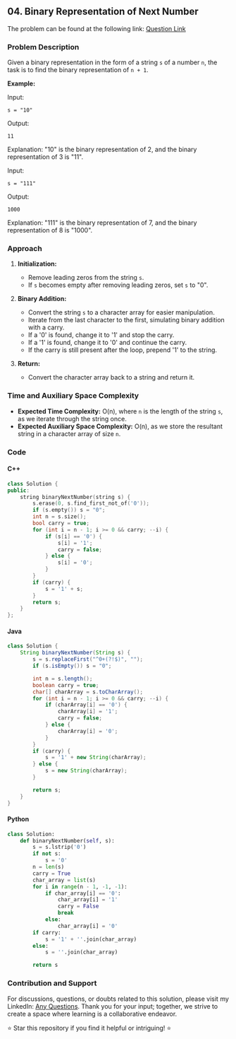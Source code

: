## 04. Binary Representation of Next Number

The problem can be found at the following link: [Question Link](https://www.geeksforgeeks.org/problems/binary-representation-of-next-number3648/1)

### Problem Description

Given a binary representation in the form of a string `s` of a number `n`, the task is to find the binary representation of `n + 1`.

**Example:**

Input:

```
s = "10"
```

Output:

```
11
```

Explanation:
"10" is the binary representation of 2, and the binary representation of 3 is "11".

Input:

```
s = "111"
```

Output:

```
1000
```

Explanation:
"111" is the binary representation of 7, and the binary representation of 8 is "1000".

### Approach

1. **Initialization:**

   - Remove leading zeros from the string `s`.
   - If `s` becomes empty after removing leading zeros, set `s` to "0".

2. **Binary Addition:**

   - Convert the string `s` to a character array for easier manipulation.
   - Iterate from the last character to the first, simulating binary addition with a carry.
   - If a '0' is found, change it to '1' and stop the carry.
   - If a '1' is found, change it to '0' and continue the carry.
   - If the carry is still present after the loop, prepend '1' to the string.

3. **Return:**
   - Convert the character array back to a string and return it.

### Time and Auxiliary Space Complexity

- **Expected Time Complexity:** O(n), where `n` is the length of the string `s`, as we iterate through the string once.
- **Expected Auxiliary Space Complexity:** O(n), as we store the resultant string in a character array of size `n`.

### Code

#### C++

```cpp
class Solution {
public:
    string binaryNextNumber(string s) {
        s.erase(0, s.find_first_not_of('0'));
        if (s.empty()) s = "0";
        int n = s.size();
        bool carry = true;
        for (int i = n - 1; i >= 0 && carry; --i) {
            if (s[i] == '0') {
                s[i] = '1';
                carry = false;
            } else {
                s[i] = '0';
            }
        }
        if (carry) {
            s = '1' + s;
        }
        return s;
    }
};
```

#### Java

```java
class Solution {
    String binaryNextNumber(String s) {
        s = s.replaceFirst("^0+(?!$)", "");
        if (s.isEmpty()) s = "0";

        int n = s.length();
        boolean carry = true;
        char[] charArray = s.toCharArray();
        for (int i = n - 1; i >= 0 && carry; --i) {
            if (charArray[i] == '0') {
                charArray[i] = '1';
                carry = false;
            } else {
                charArray[i] = '0';
            }
        }
        if (carry) {
            s = '1' + new String(charArray);
        } else {
            s = new String(charArray);
        }

        return s;
    }
}
```

#### Python

```python
class Solution:
    def binaryNextNumber(self, s):
        s = s.lstrip('0')
        if not s:
            s = '0'
        n = len(s)
        carry = True
        char_array = list(s)
        for i in range(n - 1, -1, -1):
            if char_array[i] == '0':
                char_array[i] = '1'
                carry = False
                break
            else:
                char_array[i] = '0'
        if carry:
            s = '1' + ''.join(char_array)
        else:
            s = ''.join(char_array)

        return s
```

### Contribution and Support

For discussions, questions, or doubts related to this solution, please visit my LinkedIn: [Any Questions](https://www.linkedin.com/in/het-patel-8b110525a/). Thank you for your input; together, we strive to create a space where learning is a collaborative endeavor.

⭐ Star this repository if you find it helpful or intriguing! ⭐
